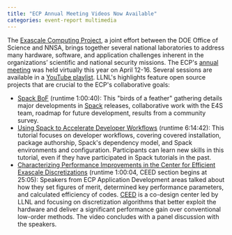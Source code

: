 ```yaml
---
title: "ECP Annual Meeting Videos Now Available"
categories: event-report multimedia
---
```


The [Exascale Computing Project](https://www.exascaleproject.org/), a joint effort between the DOE Office of Science and NNSA, brings together several national laboratories to address many hardware, software, and application challenges inherent in the organizations’ scientific and national security missions. The ECP's [annual meeting](https://ecpannualmeeting.com/overview.php) was held virtually this year on April 12-16. Several sessions are available in a [YouTube playlist](https://www.youtube.com/playlist?list=PLF590mYJUDzLEalO05fJHX99cbbUOd-1e). LLNL's highlights feature open source projects that are crucial to the ECP's collaborative goals:

* [Spack BoF](https://www.youtube.com/watch?v=BDriIk5oTbY&list=PLF590mYJUDzLEalO05fJHX99cbbUOd-1e&index=4) (runtime 1:00:40): This "birds of a feather" gathering details major developments in [Spack](https://spack.io/) releases, collaborative work with the E4S team, roadmap for future development, results from a community survey.
* [Using Spack to Accelerate Developer Workflows](https://www.youtube.com/watch?v=RlczUgwFCJg&list=PLF590mYJUDzLEalO05fJHX99cbbUOd-1e&index=9) (runtime 6:14:42): This tutorial focuses on developer workflows, covering covered installation, package authorship, Spack's dependency model, and Spack environments and configuration. Participants can learn new skills in this tutorial, even if they have participated in Spack tutorials in the past.
* [Characterizing Performance Improvements in the Center for Efficient Exascale Discretizations](https://www.youtube.com/watch?v=w6bo48SaINU&list=PLF590mYJUDzLEalO05fJHX99cbbUOd-1e&index=7) (runtime 1:00:04, CEED section begins at 25:05): Speakers from ECP Application Development areas talked about how they set figures of merit, determined key performance parameters, and calculated efficiency of codes. [CEED](https://ceed.exascaleproject.org/) is a co-design center led by LLNL and focusing on discretization algorithms that better exploit the hardware and deliver a significant performance gain over conventional low-order methods. The video concludes with a panel discussion with the speakers.
